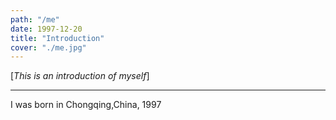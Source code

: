 ```yaml
---
path: "/me"
date: 1997-12-20
title: "Introduction"
cover: "./me.jpg"
---
```

[*This is an introduction of myself*]
***
I was born in Chongqing,China, 1997

